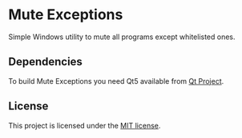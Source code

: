 # Mute Exceptions
Simple Windows utility to mute all programs except whitelisted ones.

## Dependencies
To build Mute Exceptions you need Qt5 available from [Qt Project](http://www.qt.io/developers/).

## License
This project is licensed under the [MIT license](LICENSE).
